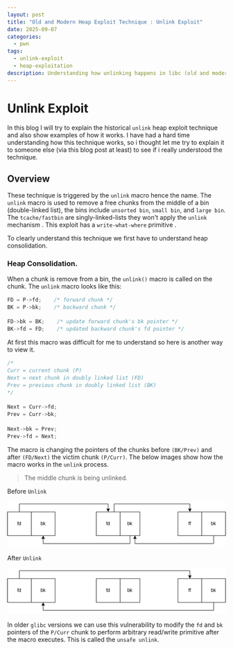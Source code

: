 ```yaml
---
layout: post
title: "Old and Modern Heap Exploit Technique : Unlink Exploit"
date: 2025-09-07
categories:
  - pwn
tags:
  - unlink-exploit
  - heap-exploitation
description: Understanding how unlinking happens in libc (old and modern)  and how to exploit it
---
```

# Unlink Exploit 

In this blog I will try to explain the historical `unlink` heap exploit technique and also show examples of how it works. I have had a hard time understanding how this technique works, so i thought let me try to explain it to someone else (via this blog post at least) to see if i really understood the technique.
## Overview 

These technique is triggered by the `unlink` macro hence the name. The `unlink` macro is used to remove a free chunks from the middle of a bin (double-linked list), the bins include `unsorted bin`, `small bin`, and `large bin`. The `tcache/fastbin` are singly-linked-lists they won't apply the `unlink` mechanism . This exploit has a `write-what-where` primitive .

To clearly understand this technique we first have to understand heap consolidation.

### Heap Consolidation.



When a chunk is remove from a bin, the `unlink()` macro is called on the chunk. The `unlink` macro looks like this:

```c
FD = P->fd;    /* forward chunk */
BK = P->bk;    /* backward chunk */

FD->bk = BK;    /* update forward chunk's bk pointer */
BK->fd = FD;    /* updated backward chunk's fd pointer */
```

At first this macro was difficult for me to understand so here is another way to view it.

```c
/*
Curr = current chunk (P)
Next = next chunk in doubly linked list (FD)
Prev = previous chunk in doubly linked list (BK) 
*/

Next = Curr->fd;
Prev = Curr->bk;

Next->bk = Prev;
Prev->fd = Next;
```

The macro is changing the pointers of the chunks before `(BK/Prev)` and after `(FD/Next)` the victim chunk `(P/Curr)`.  The below images show how the macro works in the `unlink` process.   

> The middle chunk is being unlinked.

Before `Unlink`

![before_unlink](/assets/images/unlink_1.png)

After `Unlink`

![after_unlink](/assets/images/unlink_2.png)

In older `glibc` versions we can use this vulnerability to modify the `fd` and `bk` pointers of the `P/Curr` chunk to perform arbitrary read/write primitive after the macro executes.
This is called the `unsafe unlink`.


